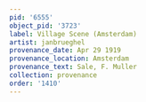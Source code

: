 ```yaml
---
pid: '6555'
object_pid: '3723'
label: Village Scene (Amsterdam)
artist: janbrueghel
provenance_date: Apr 29 1919
provenance_location: Amsterdam
provenance_text: Sale, F. Muller
collection: provenance
order: '1410'
---
```


